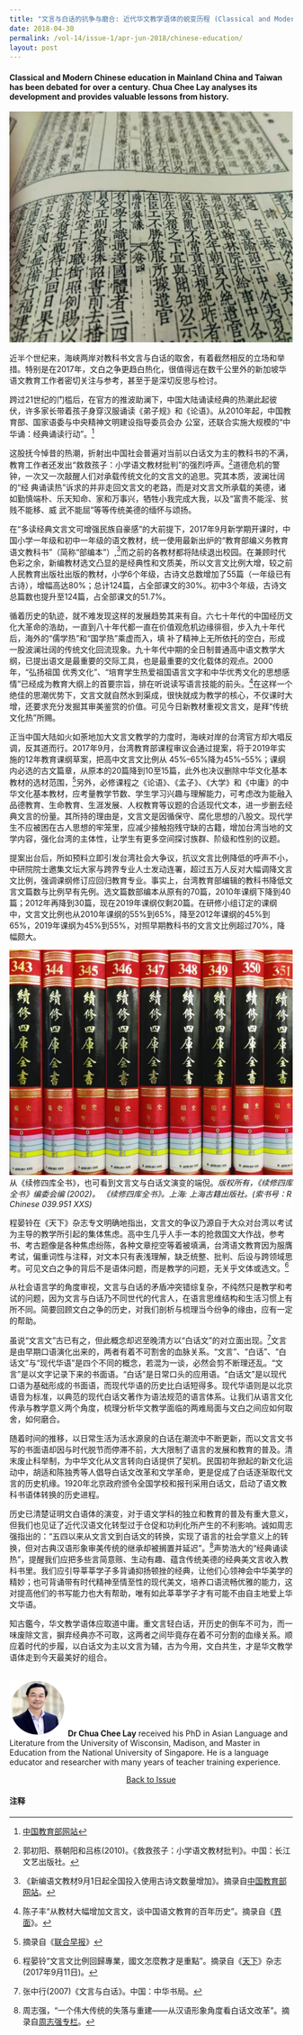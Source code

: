 ```yaml
---
title: "文言与白话的抗争与磨合: 近代华文教学语体的蜕变历程 (Classical and Modern Chinese Education)"
date: 2018-04-30
permalink: /vol-14/issue-1/apr-jun-2018/chinese-education/
layout: post
---
```



#### Classical and Modern Chinese education in Mainland China and Taiwan has been debated for over a century. **Chua Chee Lay** analyses its development and provides valuable lessons from history.

<img style="width: 650px; height: 410px;" src="/images/Vol-14-issue-1/chinese/Chinese1.jpg">

近半个世纪来，海峡两岸对教科书文言与白话的取舍，有着截然相反的立场和举措。特别是在2017年，文白之争更趋白热化，很值得远在数千公里外的新加坡华语文教育工作者密切关注与参考，甚至于是深切反思与检讨。

跨过21世纪的门槛后，在官方的推波助澜下，中国大陆诵读经典的热潮此起彼伏，许多家长带着孩子身穿汉服诵读《弟子规》和《论语》。从2010年起，中国教育部、国家语委与中央精神文明建设指导委员会办
公室，还联合实施大规模的“中华诵：经典诵读行动”。[^1]

这股抚今悼昔的热潮，折射出中国社会普遍对当前以白话文为主的教科书的不满，教育工作者还发出“救救孩子：小学语文教材批判”的强烈呼声。[^2]道德危机的警钟，一次又一次敲醒人们对承载传统文化的文言文的追思。究其本质，波澜壮阔的“经 典诵读热”诉求的并非走回文言文的老路，而是对文言文所承载的美德，诸如勤慎端朴、乐天知命、家和万事兴，牺牲小我完成大我，以及“富贵不能淫、贫贱不能移、威
武不能屈”等等传统美德的缅怀与颂扬。

在“多读经典文言文可增强民族自豪感”的大前提下，2017年9月新学期开课时，中国小学一年级和初中一年级的语文教材，统一使用最新出炉的“教育部编义务教育语文教科书”（简称“部编本”）,[^3]而之前的各教材都将陆续退出校园。在兼顾时代色彩之余，新编教材选文凸显的是经典性和文质美，所以文言文比例大增，较之前人民教育出版社出版的教材，小学6个年级，古诗文总数增加了55篇（一年级已有古诗），增幅高达80%；总计124篇，占全部课文的30%。初中3个年级，古诗文总篇数也提升至124篇，占全部课文的51.7%。

循着历史的轨迹，就不难发现这样的发展趋势其来有自。六七十年代的中国经历文化大革命的浩劫，一直到八十年代都一直在价值观危机边缘徘徊，步入九十年代后，海外的“儒学热”和“国学热”乘虚而入，填
补了精神上无所依托的空白，形成一股波澜壮阔的传统文化回流现象。九十年代中期的全日制普通高中语文教学大纲，已提出语文是最重要的交际工具，也是最重要的文化载体的观点。2000年，“弘扬祖国
优秀文化”、“培育学生热爱祖国语言文字和中华优秀文化的思想感情”已经成为教育大纲上的首要宗旨，排在听说读写语言技能的前头。[^4]在这样一个绝佳的思潮优势下，文言文就自然水到渠成，很快就成为教学的核心，不仅课时大增，还要求充分发掘其审美鉴赏的价值。可见今日新教材重视文言文，是拜“传统文化热”所赐。

正当中国大陆如火如荼地加大文言文教学的力度时，海峡对岸的台湾官方却大唱反调，反其道而行。2017年9月，台湾教育部课程审议会通过提案，将于2019年实施的12年教育课纲草案，把高中文言文比例从
45%–65%降为45%–55%；课纲内必选的古文篇章，从原本的20篇降到10至15篇，此外也决议删除中华文化基本教材的选材范围，[^5]另外，必修课程之《论语》、《孟子》、《大学》和《中庸》的中华文化基本教材，应考量教学节数、学生学习兴趣与理解能力，可考虑改为能融入品德教育、生命教育、生涯发展、人权教育等议题的合适现代文本，进一步删去经典文言的份量。其所持的理由是，文言文是因循保守、腐化思想的八股文。现代学生不应被困在古人思想的牢笼里，应减少接触抱残守缺的古籍，增加台湾当地的文学内容，强化台湾的主体性，让学生有更多空间探讨族群、阶级和性别的议题。

提案出台后，所如预料立即引发台湾社会大争议，抗议文言比例降低的呼声不小，中研院院士邀集文坛大家与跨界专业人士发动连署，超过五万人反对大幅调降文言文比例，强调课纲修订应回归教育专业。事实上，台湾教育部编辑的教科书降低文言文篇数与比例早有先例。选文篇数部编本从原有的70篇，2010年课纲下降到40篇；2012年再降到30篇，现在2019年课纲仅剩20篇。在研修小组订定的课纲中，文言文比例也从2010年课纲的55%到65%，降至2012年课纲的45%到65%，2019年课纲为45%到55%，对照早期教科书的文言文比例超过70%，降幅颇大。

<img style="width: 650px; height: 400px;" src="/images/Vol-14-issue-1/chinese/Chinese2.JPG">
<div style="background-color: white;">从《续修四库全书》，也可看到文言文与白话文演变的端倪。<i>版权所有，《续修四库全书》编委会编 (2002)。
《续修四库全书》。上海: 上海古籍出版社。(索书号：R Chinese 039.951 XXS)</i></div>

程晏铃在《天下》杂志专文明确地指出，文言文的争议乃源自于大众对台湾以考试为主导的教学所引起的集体焦虑。高中生几乎人手一本的抢救国文大作战，参考书、考古题像是各种焦虑纷陈，各种文章挖空等着被填满，台湾语文教育因为服膺考试，偏重词性与注释，对文本只有表浅理解，缺乏统整、批判、后设与跨领域思考。可见文白之争的背后不是语体问题，而是教学的问题，无关乎文体或选文。[^6]

从社会语言学的角度审视，文言与白话的矛盾冲突错综复杂，不纯然只是教学和考试的问题，因为文言与白话乃不同世代的代言人，在语言思维结构和生活习惯上有所不同。简要回顾文白之争的历史，对我们剖析与梳理当今纷争的缘由，应有一定的帮助。

虽说“文言文”古已有之，但此概念却迟至晚清方以“白话文”的对立面出现。[^7]文言是由早期口语演化出来的，两者有着不可割舍的血脉关系。“文言”、“白话”、“白话文”与“现代华语”是四个不同的概念，若混为一谈，必然会剪不断理还乱。“文言”是以文字记录下来的书面语。“白话”是日常口头的应用语。“白话文”是以现代口语为基础形成的书面语，而现代华语的历史比白话短得多。现代华语则是以北京语音为标准，以典范的现代白话文著作为语法规范的语言体系。让我们从语言文化传承与教学意义两个角度，梳理分析华文教学面临的两难局面与文白之间应如何取舍，如何磨合。

随着时间的推移，以日常生活为活水源泉的白话在潮流中不断更新，而以文言文书写的书面语却因与时代脱节而停滞不前，大大限制了语言的发展和教育的普及。清末废止科举制，为中华文化从文言转向白话提供了契机。民国初年掀起的新文化运动中，胡适和陈独秀等人倡导白话文改革和文学革命，更是促成了白话逐渐取代文言的历史机缘。1920年北京政府颁令全国学校和报刊采用白话文，启动了语文教科书语体转换的历史进程。

历史已清楚证明文白语体的演变，对于语文学科的独立和教育的普及有重大意义，但我们也见证了近代汉语文化转型过于仓促和功利化所产生的不利影响。诚如周志强指出的：“五四以来从文言文到白话文的转换，实现了语言的社会学意义上的转换，但对古典汉语形象审美传统的继承却被搁置并延迟”。[^8]声势浩大的“经典诵读热”，提醒我们应把多些言简意赅、生动有趣、蕴含传统美德的经典美文言收入教科书里。我们应引导莘莘学子多背诵抑扬顿挫的经典，让他们心领神会中华美学的精妙；也可背诵带有时代精神至情至性的现代美文，培养口语流畅优雅的能力，这对提高他们的书写能力也大有帮助，唯有如此莘莘学子才有可能不由自主地爱上华文华语。

知古鑑今，华文教学语体应取道中庸。重文言轻白话，开历史的倒车不可为，而一味废除文言，摒弃经典亦不可取，这两者之间毕竟存在着不可分割的血缘关系。顺应着时代的步履，以白话文为主以文言为辅，古为今用，文白共生，才是华文教学语体走到今天最美好的组合。

<br>
<div style="background-color: white;">
<img src="/images/Vol-14-issue-1/chinese/Chinese3.JPG" style="width: 100px; height: 100px;">
<b>Dr Chua Chee Lay</b> received his PhD in Asian Language and Literature from the University of Wisconsin, Madison, and Master in Education from the National University of Singapore. He is a language educator and researcher with many years of teacher training experience.
</div>

<a href="https://biblioasia.nlb.gov.sg/vol-14/issue-1/apr-jun-2018/"><center>Back to Issue</center></a>

#### **注释**
[^1]:[中国教育部网站](http://www.moe.gov.cn/jyb_xxgk/xxgk_jyta/jyta_yys/201611/t20161117_289194.html)  
[^2]:郭初阳、蔡朝阳和吕栋(2010)。《救救孩子：小学语文教材批判》。中国：长江文艺出版社。
[^3]:《新编语文教材9月1日起全国投入使用古诗文数量增加》。摘录自[中国教育部网站](http://www.moe.gov.cn/jyb_xwfb/xw_fbh/moe_2069/xwfbh_2017n/xwfb_20170828/mtbd_20170828/201708/t20170830_312738.html)。
[^4]:陈子丰“从教材大幅增加文言文，谈中国语文教育的百年历史”。摘录自《[界面](http://www.jiemian.com/article/1545417.html)》。 
[^5]:摘录自《[联合早报](http://www.zaobao.com.sg/realtime/china/story20170911-794322)》
[^6]:程晏铃“文言文比例回歸專業，國文怎麼教才是重點”。摘录自《[天下](https://www.cw.com.tw/article/article.action?id=5084897)》杂志(2017年9月11日)。 
[^7]:张中行(2007)《文言与白话》。中国：中华书局。
[^8]:周志强，“一个伟大传统的失落与重建——从汉语形象角度看白话文改革”。摘录自[周志强专栏](http://www.aisixiang.com/data/21630.html)。
